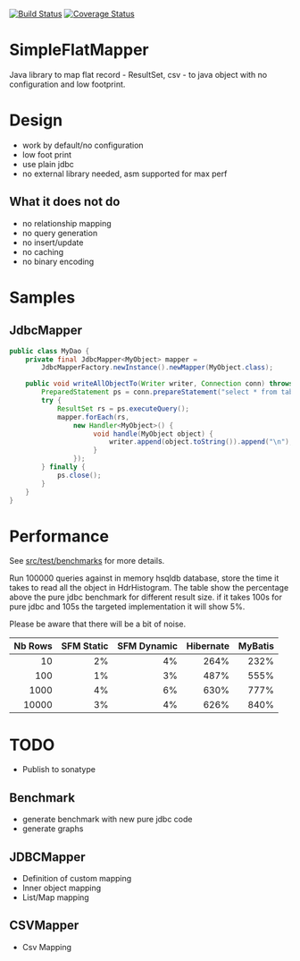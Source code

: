 [![Build Status](https://travis-ci.org/arnaudroger/SimpleFlatMapper.svg?branch=master)](https://travis-ci.org/arnaudroger/SimpleFlatMapper)
[![Coverage Status](https://img.shields.io/coveralls/arnaudroger/SimpleFlatMapper.svg)](https://coveralls.io/r/arnaudroger/SimpleFlatMapper)

SimpleFlatMapper
========
Java library to map flat record - ResultSet, csv - to java object with no configuration and low footprint.

Design
========
- work by default/no configuration
- low foot print
- use plain jdbc
- no external library needed, asm supported for max perf

What it does not do
-------
- no relationship mapping
- no query generation
- no insert/update
- no caching
- no binary encoding

Samples
========

JdbcMapper
---------
```java
public class MyDao {
    private final JdbcMapper<MyObject> mapper = 
    	JdbcMapperFactory.newInstance().newMapper(MyObject.class);

    public void writeAllObjectTo(Writer writer, Connection conn) throws Exception {
        PreparedStatement ps = conn.prepareStatement("select * from table");
        try {
            ResultSet rs = ps.executeQuery();
            mapper.forEach(rs, 
                new Handler<MyObject>() {
                     void handle(MyObject object) {
                         writer.append(object.toString()).append("\n");
                     }
                });
        } finally {
            ps.close();
        }
    }
}
```

Performance
========
See [src/test/benchmarks](/src/test/benchmarks) for more details.

Run 100000 queries against in memory hsqldb database, store the time it takes to read all the object in HdrHistogram. The table show the percentage above the pure jdbc benchmark for different result size. if it takes 100s for pure jdbc and 105s the targeted implementation it will show 5%.

Please be aware that there will be a bit of noise.

|Nb Rows|SFM Static|SFM Dynamic|Hibernate|MyBatis|
|------:|------:|-------:|-------:|------:|
|10|2%|4%|264%|232%|
|100|1%|3%|487%|555%|
|1000|4%|6%|630%|777%|
|10000|3%|4%|626%|840%|

TODO
=======

- Publish to sonatype

Benchmark
------
- generate benchmark with new pure jdbc code
- generate graphs

JDBCMapper
------
- Definition of custom mapping
- Inner object mapping
- List/Map mapping

CSVMapper
-----
- Csv Mapping



